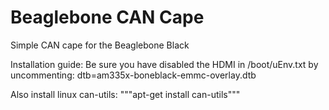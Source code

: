 # Beaglebone CAN Cape
Simple CAN cape for the Beaglebone Black

Installation guide:
Be sure you have disabled the HDMI in /boot/uEnv.txt by uncommenting:
dtb=am335x-boneblack-emmc-overlay.dtb

Also install linux can-utils:
"""apt-get install can-utils"""
